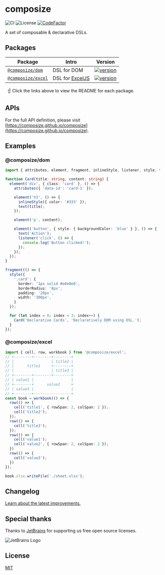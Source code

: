 # composize

![CI](https://github.com/composize/composize/actions/workflows/ci.yml/badge.svg)
![License](https://img.shields.io/badge/License-MIT-blue.svg)
[![CodeFactor](https://www.codefactor.io/repository/github/composize/composize/badge)](https://www.codefactor.io/repository/github/composize/composize)

A set of composable & declarative DSLs.

## Packages

| Package                                                                               | Intro                                                 | Version                                                                                                                |
| ------------------------------------------------------------------------------------- | ----------------------------------------------------- | ---------------------------------------------------------------------------------------------------------------------- |
| [`@composize/dom`](https://github.com/composize/composize/tree/main/packages/dom)     | DSL for DOM                                           | [![version](https://img.shields.io/npm/v/@composize/dom/latest.svg)](https://www.npmjs.com/package/@composize/dom)     |
| [`@composize/excel`](https://github.com/composize/composize/tree/main/packages/excel) | DSL for [ExcelJS](https://github.com/exceljs/exceljs) | [![version](https://img.shields.io/npm/v/@composize/excel/latest.svg)](https://www.npmjs.com/package/@composize/excel) |

&nbsp; ☝️ Click the links above to view the README for each package.

## APIs

For the full API definition, please visit [https://composize.github.io/composize](https://composize.github.io/composize).

## Examples

### @composize/dom

```ts
import { attributes, element, fragment, inlineStyle, listener, style, text } from './dsl';

function Card(title: string, content: string) {
  element('div', { class: 'card' }, () => {
    attributes({ 'data-id': 'card-1' });

    element('h3', () => {
      inlineStyle({ color: '#333' });
      text(title);
    });

    element('p', content);

    element('button', { style: { backgroundColor: 'blue' } }, () => {
      text('Action');
      listener('click', () => {
        console.log('Button clicked!');
      });
    });
  });
}

fragment(() => {
  style({
    '.card': {
      border: '1px solid #e0e0e0',
      borderRadius: '8px',
      padding: '20px',
      width: '300px',
    }
  });

  for (let index = 0; index < 3; index++) {
    Card('Declarative Cards', 'Declaratively DOM using DSL.');
  }
});
```

### @composize/excel

```ts
import { cell, row, workbook } from '@composize/excel';
// +--------+--------+--------+
// |                 | title2 |
// |      title1     +--------+
// |                 | title3 |
// +--------+--------+--------+
// | value1 |                 |
// +--------+      value2     +
// | value3 |                 |
// +--------+-----------------+
const book = workbook(() => {
  row(() => {
    cell('title1', { rowSpan: 2, colSpan: 2 });
    cell('title2');
  });
  row(() => {
    cell('title3');
  });
  row(() => {
    cell('value1');
    cell('value2', { rowSpan: 2, colSpan: 2 });
  })
  row(() => {
    cell('value3');
  })
});

book.xlsx.writeFile('./sheet.xlsx');
```

## Changelog

[Learn about the latest improvements.](https://github.com/composize/composize/blob/main/CHANGELOG.md)

##  Special thanks

Thanks to [JetBrains](https://www.jetbrains.com/?from=composize) for supporting us free open source licenses.

![JetBrains Logo](https://resources.jetbrains.com/storage/products/company/brand/logos/jb_beam.svg)

## License

[MIT](https://github.com/composize/composize/blob/main/LICENSE)
